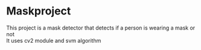 # Maskproject
This project is a mask detector that detects if a person is wearing a mask or not
<br>
It uses cv2 module and svm algorithm
